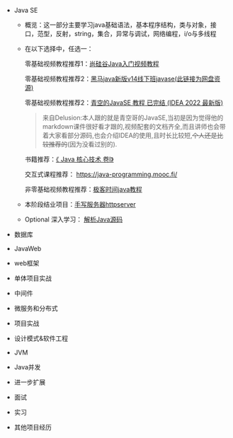 - Java SE

    - 概览：这一部分主要学习java基础语法，基本程序结构，类与对象，接口，范型，反射，string，集合，异常与调试，网络编程，i/o与多线程

    - 在以下选择中，任选一：

        零基础视频教程推荐1：[尚硅谷Java入门视频教程](https://www.bilibili.com/video/BV1PY411e7J6/?spm_id_from=333.999.0.0&vd_source=a050735bf251f44101103e1314e38fe9)

        零基础视频教程推荐2：[黑马java新版v14线下班javase(此链接为网盘资源)](https://pan.baidu.com/share/init?surl=4ZzqHLfl1mGDlme5yHbdpQ&pwd=r2j1)

        零基础视频教程推荐2：[青空的JavaSE 教程 已完结 (IDEA 2022 最新版)](https://www.bilibili.com/video/BV1YP4y1o75f/?share_source=copy_web&vd_source=b7a7898de6eecd13656fbc2cd7a9d221)
        > 来自Delusion:本人跟的就是青空哥的JavaSE,当初是因为觉得他的markdown课件很好看才跟的,视频配套的文档齐全,而且讲师也会带着大家看部分源码,也会介绍IDEA的使用,且时长比较短,~~个人还是比较推荐的~~(因为没看过别的).

        书籍推荐：[《 Java 核心技术 卷I》](https://book.douban.com/subject/34898994/) 

        交互式课程推荐： https://java-programming.mooc.fi/

        非零基础视频教程推荐：[极客时间java教程](https://time.geekbang.org/course/intro/100027801?tab=comment)

    - 本阶段结业项目：[手写服务器httpserver](https://pan.baidu.com/s/1jNYMVXbUjBf4zgFjiQ8kOg?pwd=2bye#list/path=%2F)

    - Optional 深入学习： [解析Java源码](https://coding.imooc.com/class/621.html)
    
- 数据库
- JavaWeb
- web框架
- 单体项目实战
- 中间件
- 微服务和分布式
- 项目实战
- 设计模式&软件工程
- JVM
- Java并发
- 进一步扩展
- 面试
- 实习
- 其他项目经历 